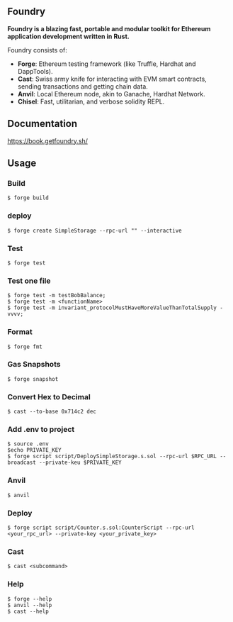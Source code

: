 ## Foundry

**Foundry is a blazing fast, portable and modular toolkit for Ethereum application development written in Rust.**

Foundry consists of:

-   **Forge**: Ethereum testing framework (like Truffle, Hardhat and DappTools).
-   **Cast**: Swiss army knife for interacting with EVM smart contracts, sending transactions and getting chain data.
-   **Anvil**: Local Ethereum node, akin to Ganache, Hardhat Network.
-   **Chisel**: Fast, utilitarian, and verbose solidity REPL.

## Documentation

https://book.getfoundry.sh/

## Usage

### Build

```shell
$ forge build
```

### deploy

```shell
$ forge create SimpleStorage --rpc-url "" --interactive
```

### Test

```shell
$ forge test
```
### Test one file
```shell
$ forge test -m testBobBalance;
$ forge test -m <functionName>
$ forge test -m invariant_protocolMustHaveMoreValueThanTotalSupply -vvvv;
```
### Format

```shell
$ forge fmt
```

### Gas Snapshots

```shell
$ forge snapshot
```

### Convert Hex to Decimal
```
$ cast --to-base 0x714c2 dec
```

### Add .env to project

```
$ source .env
$echo PRIVATE_KEY
$ forge script script/DeploySimpleStorage.s.sol --rpc-url $RPC_URL --broadcast --private-keu $PRIVATE_KEY
```


### Anvil

```shell
$ anvil
```

### Deploy

```shell
$ forge script script/Counter.s.sol:CounterScript --rpc-url <your_rpc_url> --private-key <your_private_key>
```

### Cast

```shell
$ cast <subcommand>
```

### Help

```shell
$ forge --help
$ anvil --help
$ cast --help
```
